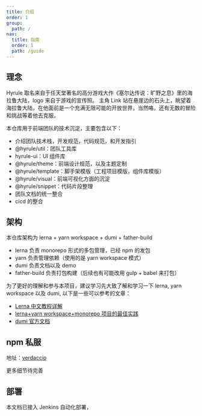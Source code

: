 ```yaml
---
title: 介绍
order: 1
group:
  path: /
nav:
  title: 指南
  order: 1
  path: /guide
---
```


## 理念

Hyrule 取名来自于任天堂著名的高分游戏大作《塞尔达传说：旷野之息》里的海拉鲁大陆，logo 来自于游戏的宣传照。 主角 Link 站在悬崖边的石头上，眺望着海拉鲁大陆，在他面前是一个充满无限可能的开放世界，当然咯，还有无数的冒险和挑战等着他去克服。

本仓库用于前端团队的技术沉淀，主要包含以下：

- 介绍团队技术栈，开发规范，代码规范，和开发指引
- @hyrule/util：团队工具库
- hyrule-ui：UI 组件库
- @hyrule/theme：前端设计规范，以及主题定制
- @hyrule/template：脚手架模版（工程项目模版，组件库模版）
- @hyrule/visual：前端可视化方面的沉淀
- @hyrule/snippet：代码片段整理
- 团队文档的统一整合
- cicd 的整合

## 架构

本仓库架构为 lerna + yarn workspace + dumi + father-build

- lerna 负责 monorepo 形式的多包管理，已经 npm 的发包
- yarn 负责管理依赖（使用的是 yarn workspace 模式）
- dumi 负责文档以及 demo
- father-build 负责打包构建（后续也有可能改用 gulp + babel 来打包）

为了更好的理解和参与本项目，建议学习先大致了解和学习一下 lerna, yarn workspace 以及 dumi, 以下是一些可以参考的文章：

- [Lerna 中文教程详解](https://segmentfault.com/a/1190000019350611)
- [lerna+yarn workspace+monorepo 项目的最佳实践](https://juejin.im/post/6844903918279852046)
- [dumi 官方文档](https://d.umijs.org/zh-CN)

## npm 私服

地址：[verdaccio](http://172.16.119.192:4873/)

更多细节待完善

## 部署

本文档已接入 Jenkins 自动化部署，
